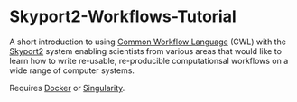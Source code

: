 # Skyport2-Workflows-Tutorial

A short introduction to using [Common Workflow Language](https://www.commonwl.org) (CWL) with the [Skyport2](https://github.com/MG-RAST/Skyport2) system enabling scientists from various areas that would like to learn how to write re-usable, re-producible computationsal workflows on a wide range of computer systems.

Requires [Docker](https://docker.com) or [Singularity](https://sylabs.io/docs/).
